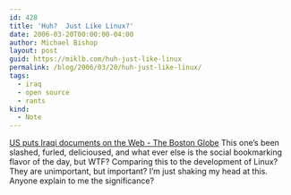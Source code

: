 ```yaml
---
id: 428
title: 'Huh?  Just Like Linux?'
date: 2006-03-20T00:00:00-04:00
author: Michael Bishop
layout: post
guid: https://miklb.com/huh-just-like-linux
permalink: /blog/2006/03/20/huh-just-like-linux/
tags:
  - iraq
  - open source
  - rants
kind:
  - Note
---
```

<p><a href="http://www.boston.com/business/globe/articles/2006/03/18/us_puts_iraqi_documents_on_the_web/">US puts Iraqi documents on the Web - The Boston Globe</a>
This one’s been slashed, furled, delicioused, and what ever else is the social bookmarking flavor of the day, but WTF?  Comparing this to the development of Linux?  They are unimportant, but important?  I’m just shaking my head at this.  Anyone explain to me the significance?</p>